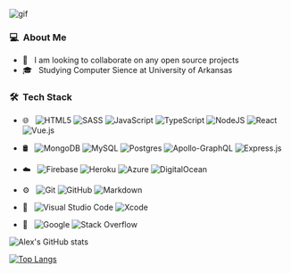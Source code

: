  ![gif](https://media1.giphy.com/media/toXKzaJP3WIgM/giphy.gif?cid=ecf05e47zj9dihbhbieo6fnim8r5vtrt5wv8so8t7srp1twn&rid=giphy.gif&ct=g)
### 💻 &nbsp;About Me 

- 👯 &nbsp; I am looking to collaborate on any open source projects
- 🎓 &nbsp; Studying Computer Sience at University of Arkansas


### 🛠 &nbsp;Tech Stack

- 🌐 &nbsp;
  ![HTML5](https://img.shields.io/badge/HTML_&_CSS-%23E34F26.svg?style=flat&logo=html5&logoColor=white)
  ![SASS](https://img.shields.io/badge/SASS-hotpink.svg?style=flat&logo=SASS&logoColor=white)
  ![JavaScript](https://img.shields.io/badge/JavaScript-%23323330.svg?style=flat&logo=javascript&logoColor=%23F7DF1E)
  ![TypeScript](https://img.shields.io/badge/TypeScript-%23007ACC.svg?style=flat&logo=typescript&logoColor=white)
  ![NodeJS](https://img.shields.io/badge/Node.js-%2343853D.svg?style=flat&logo=node.js&logoColor=white)
  ![React](https://img.shields.io/badge/React-%2320232a.svg?style=flat&logo=react&logoColor=%2361DAFB)
  ![Vue.js](https://img.shields.io/badge/Vue.js-%2335495e.svg?style=flat&logo=vuedotjs&logoColor=%234FC08D)
- 🛢 &nbsp;
  ![MongoDB](https://img.shields.io/badge/MongoDB-%234ea94b.svg?style=flat&logo=mongodb&logoColor=white)
  ![MySQL](https://img.shields.io/badge/MySQL-%2300f.svg?style=flat&logo=mysql&logoColor=white)
  ![Postgres](https://img.shields.io/badge/Postgres-%23316192.svg?style=flat&logo=postgresql&logoColor=white)
  ![Apollo-GraphQL](https://img.shields.io/badge/-ApolloGraphQL-311C87?style=flat&logo=apollo-graphql)
  ![Express.js](https://img.shields.io/badge/Express-%23404d59.svg?style=flat&logo=express&logoColor=%2361DAFB)

- ☁️ &nbsp;
  ![Firebase](https://img.shields.io/badge/Firebase-%23039BE5.svg?style=flat&logo=firebase)
  ![Heroku](https://img.shields.io/badge/heroku-%23430098.svg?style=flat&logo=heroku&logoColor=white)
  ![Azure](https://img.shields.io/badge/Azure-%230072C6.svg?style=flat&logo=azure-devops&logoColor=white)
  ![DigitalOcean](https://img.shields.io/badge/DigitalOcean-%230167ff.svg?style=flat&logo=digitalOcean&logoColor=white)

- ⚙️ &nbsp;
  ![Git](https://img.shields.io/badge/git-%23F05033.svg?style=flat&logo=git&logoColor=white)
  ![GitHub](https://img.shields.io/badge/GitHub-%23121011.svg?style=flat&logo=github&logoColor=white)
  ![Markdown](https://img.shields.io/badge/-Markdown-333333?style=flat&logo=markdown)
- 🔧 &nbsp;
![Visual Studio Code](https://img.shields.io/badge/VisualStudioCode-0078d7.svg?style=flat&logo=visual-studio-code&logoColor=white)
![Xcode](https://img.shields.io/badge/Xcode-007ACC?style=flat&logo=Xcode&logoColor=white)

- 📙 &nbsp;
![Google](https://img.shields.io/badge/Googling_⚡-%230072C6.svg?style=flat&logo=google&logoColor=white)
![Stack Overflow](https://img.shields.io/badge/-The_All_Mighty_🤣-FE7A16?style=flat&logo=stack-overflow&logoColor=white)


![Alex's GitHub stats](https://github-readme-stats.vercel.app/api?username=skibaalex&show_icons=true)

[![Top Langs](https://github-readme-stats.vercel.app/api/top-langs/?username=anuraghazra&layout=compact)](https://skiaalex.com)







